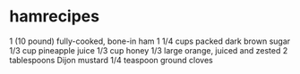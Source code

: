 # hamrecipes
1 (10 pound) fully-cooked, bone-in ham
1 1/4 cups packed dark brown sugar
1/3 cup pineapple juice
1/3 cup honey
1/3 large orange, juiced and zested
2 tablespoons Dijon mustard
1/4 teaspoon ground cloves
